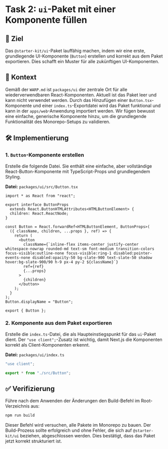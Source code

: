 # Task 2: `ui`-Paket mit einer Komponente füllen

## 🎯 Ziel

Das `@starter-kit/ui`-Paket lauffähig machen, indem wir eine erste, grundlegende UI-Komponente (`Button`) erstellen und korrekt aus dem Paket exportieren. Dies schafft ein Muster für alle zukünftigen UI-Komponenten.

## 📝 Kontext

Gemäß der `WARP.md` ist `packages/ui` der zentrale Ort für alle wiederverwendbaren React-Komponenten. Aktuell ist das Paket leer und kann nicht verwendet werden. Durch das Hinzufügen einer `Button.tsx`-Komponente und einer `index.ts`-Exportdatei wird das Paket funktional und kann in der `apps/web`-Anwendung importiert werden. Wir fügen bewusst eine einfache, generische Komponente hinzu, um die grundlegende Funktionalität des Monorepo-Setups zu validieren.

## 🛠️ Implementierung

### 1. `Button`-Komponente erstellen

Erstelle die folgende Datei. Sie enthält eine einfache, aber vollständige React-Button-Komponente mit TypeScript-Props und grundlegendem Styling.

**Datei:** `packages/ui/src/Button.tsx`

```tsx
import * as React from "react";

export interface ButtonProps
  extends React.ButtonHTMLAttributes<HTMLButtonElement> {
  children: React.ReactNode;
}

const Button = React.forwardRef<HTMLButtonElement, ButtonProps>(
  ({ className, children, ...props }, ref) => {
    return (
      <button
        className={`inline-flex items-center justify-center whitespace-nowrap rounded-md text-sm font-medium transition-colors focus-visible:outline-none focus-visible:ring-1 disabled:pointer-events-none disabled:opacity-50 bg-slate-900 text-slate-50 shadow hover:bg-slate-900/90 h-9 px-4 py-2 ${className}`}
        ref={ref}
        {...props}
      >
        {children}
      </button>
    );
  }
);
Button.displayName = "Button";

export { Button };
```

### 2. Komponente aus dem Paket exportieren

Erstelle die `index.ts`-Datei, die als Haupteinstiegspunkt für das `ui`-Paket dient. Der `"use client";`-Zusatz ist wichtig, damit Next.js die Komponenten korrekt als Client-Komponenten erkennt.

**Datei:** `packages/ui/index.ts`

```typescript
"use client";

export * from "./src/Button";
```

## ✅ Verifizierung

Führe nach dem Anwenden der Änderungen den Build-Befehl im Root-Verzeichnis aus:

```bash
npm run build
```

Dieser Befehl wird versuchen, alle Pakete im Monorepo zu bauen. Der Build-Prozess sollte erfolgreich und ohne Fehler, die sich auf `@starter-kit/ui` beziehen, abgeschlossen werden. Dies bestätigt, dass das Paket jetzt korrekt strukturiert ist.

